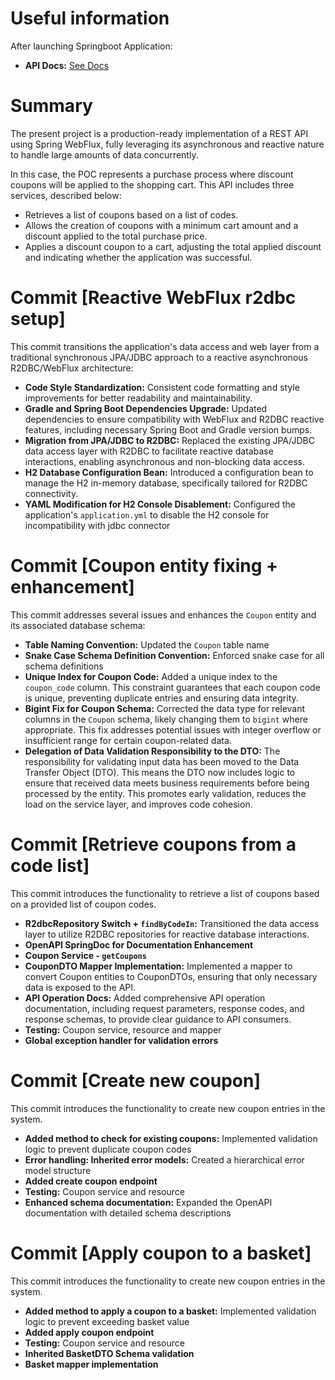 # Useful information

After launching Springboot Application:

* **API Docs:** [See Docs](http://localhost:8080/webjars/swagger-ui/index.html#/)

# Summary

The present project is a production-ready implementation of a REST API using Spring WebFlux, fully leveraging its
asynchronous and reactive nature to handle large amounts of data concurrently.

In this case, the POC represents a purchase process where discount coupons will be applied to the shopping cart. This
API includes three services, described below:

* Retrieves a list of coupons based on a list of codes.
* Allows the creation of coupons with a minimum cart amount and a discount applied to the total purchase price.
* Applies a discount coupon to a cart, adjusting the total applied discount and indicating whether the application was
  successful.

# Commit [Reactive WebFlux r2dbc setup]

This commit transitions the application's data access and web layer from a traditional synchronous JPA/JDBC approach to
a reactive asynchronous R2DBC/WebFlux architecture:

* **Code Style Standardization:** Consistent code formatting and style improvements for better readability and
  maintainability.
* **Gradle and Spring Boot Dependencies Upgrade:** Updated dependencies to ensure compatibility with WebFlux and R2DBC
  reactive features, including necessary Spring Boot and Gradle version bumps.
* **Migration from JPA/JDBC to R2DBC:** Replaced the existing JPA/JDBC data access layer with R2DBC to facilitate
  reactive database interactions, enabling asynchronous and non-blocking data access.
* **H2 Database Configuration Bean:** Introduced a configuration bean to manage the H2 in-memory database, specifically
  tailored for R2DBC connectivity.
* **YAML Modification for H2 Console Disablement:** Configured the application's `application.yml` to disable the H2
  console for incompatibility with jdbc connector

# Commit [Coupon entity fixing + enhancement]

This commit addresses several issues and enhances the `Coupon` entity and its associated database schema:

* **Table Naming Convention:** Updated the `Coupon` table name
* **Snake Case Schema Definition Convention:** Enforced snake case for all schema definitions
* **Unique Index for Coupon Code:** Added a unique index to the `coupon_code` column. This constraint guarantees that
  each coupon code is unique, preventing duplicate entries and ensuring data integrity.
* **Bigint Fix for Coupon Schema:** Corrected the data type for relevant columns in the `Coupon` schema, likely changing
  them to `bigint` where appropriate. This fix addresses potential issues with integer overflow or insufficient range
  for certain coupon-related data.
* **Delegation of Data Validation Responsibility to the DTO:** The responsibility for validating input data has been
  moved to the Data Transfer Object (DTO). This means the DTO now includes logic to ensure that received data meets
  business requirements before being processed by the entity. This promotes early validation, reduces the load on the
  service layer, and improves code cohesion.

# Commit [Retrieve coupons from a code list]

This commit introduces the functionality to retrieve a list of coupons based on a provided list of coupon codes.

* **R2dbcRepository Switch + `findByCodeIn`:** Transitioned the data access layer to utilize R2DBC repositories for
  reactive database interactions.
* **OpenAPI SpringDoc for Documentation Enhancement**
* **Coupon Service - `getCoupons`**
* **CouponDTO Mapper Implementation:** Implemented a mapper to convert Coupon entities to CouponDTOs, ensuring that only
  necessary data is exposed to the
  API.
* **API Operation Docs:** Added comprehensive API operation documentation, including request parameters, response codes,
  and response
  schemas, to provide clear guidance to API consumers.
* **Testing:** Coupon service, resource and mapper
* **Global exception handler for validation errors**

# Commit [Create new coupon]

This commit introduces the functionality to create new coupon entries in the system.

* **Added method to check for existing coupons:** Implemented validation logic to prevent duplicate coupon codes
* **Error handling: Inherited error models:** Created a hierarchical error model structure
* **Added create coupon endpoint**
* **Testing:** Coupon service and resource
* **Enhanced schema documentation:** Expanded the OpenAPI documentation with detailed schema descriptions

# Commit [Apply coupon to a basket]

This commit introduces the functionality to create new coupon entries in the system.

* **Added method to apply a coupon to a basket:** Implemented validation logic to prevent exceeding basket value
* **Added apply coupon endpoint**
* **Testing:** Coupon service and resource
* **Inherited BasketDTO Schema validation**
* **Basket mapper implementation**
